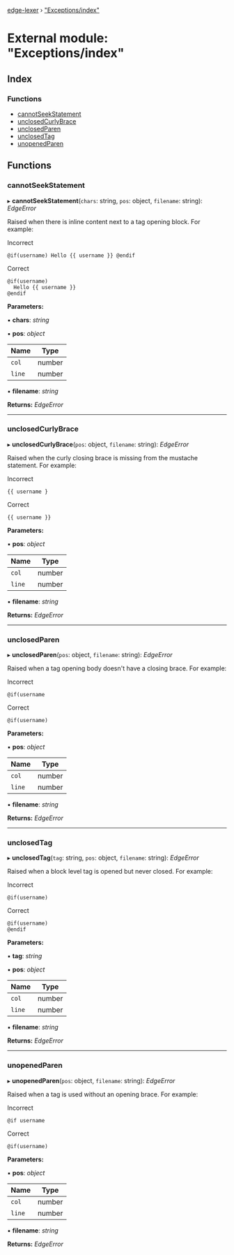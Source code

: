 [edge-lexer](../README.md) › ["Exceptions/index"](_exceptions_index_.md)

# External module: "Exceptions/index"

## Index

### Functions

* [cannotSeekStatement](_exceptions_index_.md#cannotseekstatement)
* [unclosedCurlyBrace](_exceptions_index_.md#unclosedcurlybrace)
* [unclosedParen](_exceptions_index_.md#unclosedparen)
* [unclosedTag](_exceptions_index_.md#unclosedtag)
* [unopenedParen](_exceptions_index_.md#unopenedparen)

## Functions

###  cannotSeekStatement

▸ **cannotSeekStatement**(`chars`: string, `pos`: object, `filename`: string): *EdgeError*

Raised when there is inline content next to a tag opening
block. For example:

Incorrect
```
@if(username) Hello {{ username }} @endif
```

Correct
```
@if(username)
  Hello {{ username }}
@endif
```

**Parameters:**

▪ **chars**: *string*

▪ **pos**: *object*

Name | Type |
------ | ------ |
`col` | number |
`line` | number |

▪ **filename**: *string*

**Returns:** *EdgeError*

___

###  unclosedCurlyBrace

▸ **unclosedCurlyBrace**(`pos`: object, `filename`: string): *EdgeError*

Raised when the curly closing brace is missing from the mustache
statement. For example:

Incorrect
```
{{ username }
```

Correct

```
{{ username }}
```

**Parameters:**

▪ **pos**: *object*

Name | Type |
------ | ------ |
`col` | number |
`line` | number |

▪ **filename**: *string*

**Returns:** *EdgeError*

___

###  unclosedParen

▸ **unclosedParen**(`pos`: object, `filename`: string): *EdgeError*

Raised when a tag opening body doesn't have a closing brace. For example:

Incorrect
```
@if(username
```

Correct
```
@if(username)
```

**Parameters:**

▪ **pos**: *object*

Name | Type |
------ | ------ |
`col` | number |
`line` | number |

▪ **filename**: *string*

**Returns:** *EdgeError*

___

###  unclosedTag

▸ **unclosedTag**(`tag`: string, `pos`: object, `filename`: string): *EdgeError*

Raised when a block level tag is opened but never closed. For example:

Incorrect
```
@if(username)
```

Correct
```
@if(username)
@endif
```

**Parameters:**

▪ **tag**: *string*

▪ **pos**: *object*

Name | Type |
------ | ------ |
`col` | number |
`line` | number |

▪ **filename**: *string*

**Returns:** *EdgeError*

___

###  unopenedParen

▸ **unopenedParen**(`pos`: object, `filename`: string): *EdgeError*

Raised when a tag is used without an opening brace. For example:

Incorrect
```
@if username
```

Correct
```
@if(username)
```

**Parameters:**

▪ **pos**: *object*

Name | Type |
------ | ------ |
`col` | number |
`line` | number |

▪ **filename**: *string*

**Returns:** *EdgeError*
